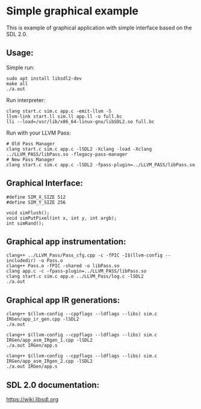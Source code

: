 # Simple graphical example
This is example of graphical application with simple interface based on the SDL 2.0.

## Usage:
Simple run:
```
sudo apt install libsdl2-dev
make all
./a.out
```
Run interpreter:
```
clang start.c sim.c app.c -emit-llvm -S
llvm-link start.ll sim.ll app.ll -o full.bc
lli --load=/usr/lib/x86_64-linux-gnu/libSDL2.so full.bc
```
Run with your LLVM Pass:
```
# Old Pass Manager
clang start.c sim.c app.c -lSDL2 -Xclang -load -Xclang ../LLVM_PASS/libPass.so -flegacy-pass-manager
# New Pass Manager
clang start.c sim.c app.c -lSDL2 -fpass-plugin=../LLVM_PASS/libPass.so
```

## Graphical Interface:
```
#define SIM_X_SIZE 512
#define SIM_Y_SIZE 256

void simFlush();
void simPutPixel(int x, int y, int argb);
int simRand();
```

## Graphical app instrumentation:
```
clang++ ../LLVM_Pass/Pass_cfg.cpp -c -fPIC -I$(llvm-config --includedir) -o Pass.o
clang++ Pass.o -fPIC -shared -o libPass.so
clang app.c -c -fpass-plugin=../LLVM_PASS/libPass.so
clang start.c sim.c app.o ../LLVM_Pass/log.c -lSDL2
./a.out

```
## Graphical app IR generations:
```
clang++ $(llvm-config --cppflags --ldflags --libs) sim.c IRGen/app_ir_gen.cpp -lSDL2
./a.out

clang++ $(llvm-config --cppflags --ldflags --libs) sim.c IRGen/app_asm_IRgen_1.cpp -lSDL2
./a.out IRGen/app.s

clang++ $(llvm-config --cppflags --ldflags --libs) sim.c IRGen/app_asm_IRgen_2.cpp -lSDL2
./a.out IRGen/app.s
```

## SDL 2.0 documentation:
https://wiki.libsdl.org